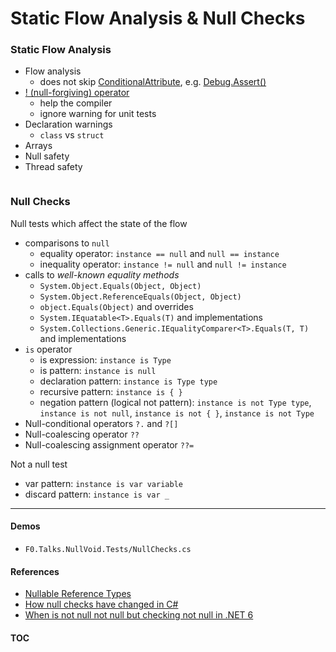 # Static Flow Analysis & Null Checks

### Static Flow Analysis

- Flow analysis
  - does not skip [ConditionalAttribute](https://docs.microsoft.com/en-us/dotnet/api/system.diagnostics.conditionalattribute), e.g. [Debug.Assert()](https://docs.microsoft.com/en-us/dotnet/api/system.diagnostics.debug.assert)
- [! (null-forgiving) operator](https://docs.microsoft.com/en-us/dotnet/csharp/language-reference/operators/null-forgiving)
  - help the compiler
  - ignore warning for unit tests
- Declaration warnings
  - `class` vs `struct`
- Arrays
- Null safety
- Thread safety

```cs --project ./Snippets/Snippets.csproj --source-file ./Snippets/Code/NRT.cs --region NRT_Flow
```

### Null Checks

Null tests which affect the state of the flow
- comparisons to `null`
  - equality operator: `instance == null` and `null == instance`
  - inequality operator: `instance != null` and `null != instance`
- calls to _well-known equality methods_
  - `System.Object.Equals(Object, Object)`
  - `System.Object.ReferenceEquals(Object, Object)`
  - `object.Equals(Object)` and overrides
  - `System.IEquatable<T>.Equals(T)` and implementations
  - `System.Collections.Generic.IEqualityComparer<T>.Equals(T, T)` and implementations
- `is` operator
  - is expression: `instance is Type`
  - is pattern: `instance is null`
  - declaration pattern: `instance is Type type`
  - recursive pattern: `instance is { }`
  - negation pattern (logical not pattern): `instance is not Type type`, `instance is not null`, `instance is not { }`, `instance is not Type`
- Null-conditional operators `?.` and `?[]`
- Null-coalescing operator `??`
- Null-coalescing assignment operator `??=`

Not a null test
- var pattern: `instance is var variable`
- discard pattern: `instance is var _`

---
#### Demos
- `F0.Talks.NullVoid.Tests/NullChecks.cs`

#### References
- [Nullable Reference Types](https://github.com/dotnet/roslyn/blob/main/docs/features/nullable-reference-types.md)
- [How null checks have changed in C#](https://www.youtube.com/watch?v=lRUfRlp5BXc)
- [When is not null not null but checking not null in .NET 6](https://adamstorr.azurewebsites.net/blog/when-is-not-null-not-null-but-checking-not-null-in-net6.0)

#### [TOC](./TOC.md)
